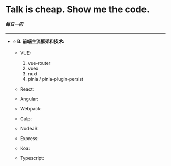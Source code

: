 # Talk is cheap. Show me the code.
#### *每日一问*

--------------------------------------
+ ⭐ **B. 前端主流框架和技术:**  
    + VUE:  
        1. vue-router  
        2. vuex  
        3. nuxt   
        4. pinia / pinia-plugin-persist
    
    + React:  
    + Angular: 
    + Webpack: 
    + Gulp: 
    + NodeJS: 
    + Express: 
    + Koa: 
    + Typescript: 
